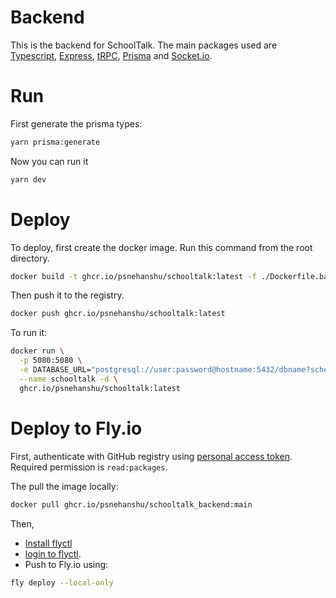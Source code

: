 # Backend

This is the backend for SchoolTalk. The main packages used are [Typescript](https://www.typescriptlang.org/), [Express](https://expressjs.com/), [tRPC](https://trpc.io/), [Prisma](https://www.prisma.io/) and [Socket.io](https://socket.io/).

# Run

First generate the prisma types:

```bash
yarn prisma:generate
```

Now you can run it

```bash
yarn dev
```

# Deploy

To deploy, first create the docker image. Run this command from the root directory.

```bash
docker build -t ghcr.io/psnehanshu/schooltalk:latest -f ./Dockerfile.backend . 
```

Then push it to the registry.

```bash
docker push ghcr.io/psnehanshu/schooltalk:latest
```

To run it:

```bash
docker run \
  -p 5080:5080 \
  -e DATABASE_URL="postgresql://user:password@hostname:5432/dbname?schema=public" \
  --name schooltalk -d \
  ghcr.io/psnehanshu/schooltalk:latest
```


# Deploy to Fly.io

First, authenticate with GitHub registry using [personal access token](https://github.com/settings/tokens). Required permission is `read:packages`.

The pull the image locally:

```bash
docker pull ghcr.io/psnehanshu/schooltalk_backend:main
```

Then, 

- [Install flyctl](https://fly.io/docs/hands-on/install-flyctl/)
- [login to flyctl](https://fly.io/docs/getting-started/log-in-to-fly/).
- Push to Fly.io using:

```bash
fly deploy --local-only
```
